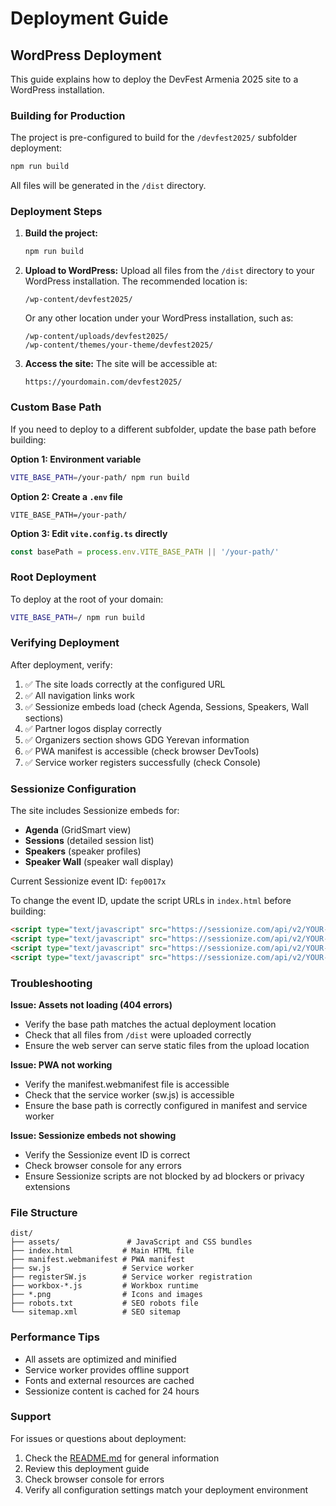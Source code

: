 # Deployment Guide

## WordPress Deployment

This guide explains how to deploy the DevFest Armenia 2025 site to a WordPress installation.

### Building for Production

The project is pre-configured to build for the `/devfest2025/` subfolder deployment:

```bash
npm run build
```

All files will be generated in the `/dist` directory.

### Deployment Steps

1. **Build the project:**
   ```bash
   npm run build
   ```

2. **Upload to WordPress:**
   Upload all files from the `/dist` directory to your WordPress installation. The recommended location is:
   ```
   /wp-content/devfest2025/
   ```
   
   Or any other location under your WordPress installation, such as:
   ```
   /wp-content/uploads/devfest2025/
   /wp-content/themes/your-theme/devfest2025/
   ```

3. **Access the site:**
   The site will be accessible at:
   ```
   https://yourdomain.com/devfest2025/
   ```

### Custom Base Path

If you need to deploy to a different subfolder, update the base path before building:

**Option 1: Environment variable**
```bash
VITE_BASE_PATH=/your-path/ npm run build
```

**Option 2: Create a `.env` file**
```env
VITE_BASE_PATH=/your-path/
```

**Option 3: Edit `vite.config.ts` directly**
```typescript
const basePath = process.env.VITE_BASE_PATH || '/your-path/'
```

### Root Deployment

To deploy at the root of your domain:

```bash
VITE_BASE_PATH=/ npm run build
```

### Verifying Deployment

After deployment, verify:

1. ✅ The site loads correctly at the configured URL
2. ✅ All navigation links work
3. ✅ Sessionize embeds load (check Agenda, Sessions, Speakers, Wall sections)
4. ✅ Partner logos display correctly
5. ✅ Organizers section shows GDG Yerevan information
6. ✅ PWA manifest is accessible (check browser DevTools)
7. ✅ Service worker registers successfully (check Console)

### Sessionize Configuration

The site includes Sessionize embeds for:
- **Agenda** (GridSmart view)
- **Sessions** (detailed session list)
- **Speakers** (speaker profiles)
- **Speaker Wall** (speaker wall display)

Current Sessionize event ID: `fep0017x`

To change the event ID, update the script URLs in `index.html` before building:
```html
<script type="text/javascript" src="https://sessionize.com/api/v2/YOUR-EVENT-ID/view/GridSmart"></script>
<script type="text/javascript" src="https://sessionize.com/api/v2/YOUR-EVENT-ID/view/Sessions"></script>
<script type="text/javascript" src="https://sessionize.com/api/v2/YOUR-EVENT-ID/view/Speakers"></script>
<script type="text/javascript" src="https://sessionize.com/api/v2/YOUR-EVENT-ID/view/SpeakerWall"></script>
```

### Troubleshooting

**Issue: Assets not loading (404 errors)**
- Verify the base path matches the actual deployment location
- Check that all files from `/dist` were uploaded correctly
- Ensure the web server can serve static files from the upload location

**Issue: PWA not working**
- Verify the manifest.webmanifest file is accessible
- Check that the service worker (sw.js) is accessible
- Ensure the base path is correctly configured in manifest and service worker

**Issue: Sessionize embeds not showing**
- Verify the Sessionize event ID is correct
- Check browser console for any errors
- Ensure Sessionize scripts are not blocked by ad blockers or privacy extensions

### File Structure

```
dist/
├── assets/               # JavaScript and CSS bundles
├── index.html           # Main HTML file
├── manifest.webmanifest # PWA manifest
├── sw.js                # Service worker
├── registerSW.js        # Service worker registration
├── workbox-*.js         # Workbox runtime
├── *.png                # Icons and images
├── robots.txt           # SEO robots file
└── sitemap.xml          # SEO sitemap
```

### Performance Tips

- All assets are optimized and minified
- Service worker provides offline support
- Fonts and external resources are cached
- Sessionize content is cached for 24 hours

### Support

For issues or questions about deployment:
1. Check the [README.md](README.md) for general information
2. Review this deployment guide
3. Check browser console for errors
4. Verify all configuration settings match your deployment environment
